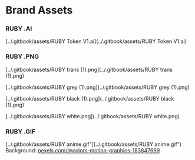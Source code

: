 # Brand Assets

### RUBY .AI

[../.gitbook/assets/RUBY Token V1.ai](../.gitbook/assets/RUBY Token V1.ai)

### RUBY .PNG

[../.gitbook/assets/RUBY trans (1).png](../.gitbook/assets/RUBY trans (1).png)

[../.gitbook/assets/RUBY grey (1).png](../.gitbook/assets/RUBY grey (1).png)

[../.gitbook/assets/RUBY black (1).png](../.gitbook/assets/RUBY black (1).png)

[../.gitbook/assets/RUBY white.png](../.gitbook/assets/RUBY white.png)

### RUBY .GIF

[../.gitbook/assets/RUBY anime.gif"](../.gitbook/assets/RUBY anime.gif")  
Background: [pexels.com/@colors-motion-graphics-183847699](https://www.pexels.com/@colors-motion-graphics-183847699/)
